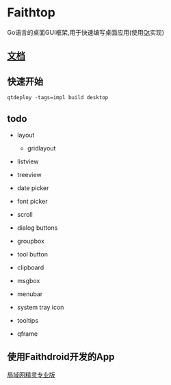 # Faithtop
Go语言的桌面GUI框架,用于快速编写桌面应用(使用[Qt](https://github.com/therecipe/qt)实现)

## [文档](https://github.com/gofaith/faithtop/wiki)

## 快速开始

```shell
qtdeploy -tags=impl build desktop
```

## todo

- layout
    - gridlayout
- listview
- treeview

- date picker
- font picker
- scroll
- dialog buttons
- groupbox
- tool button
- clipboard
- msgbox
- menubar
- system tray icon
- tooltips
- qframe

## 使用Faithdroid开发的App

[局域网精灵专业版](https://lan-genius.com)
